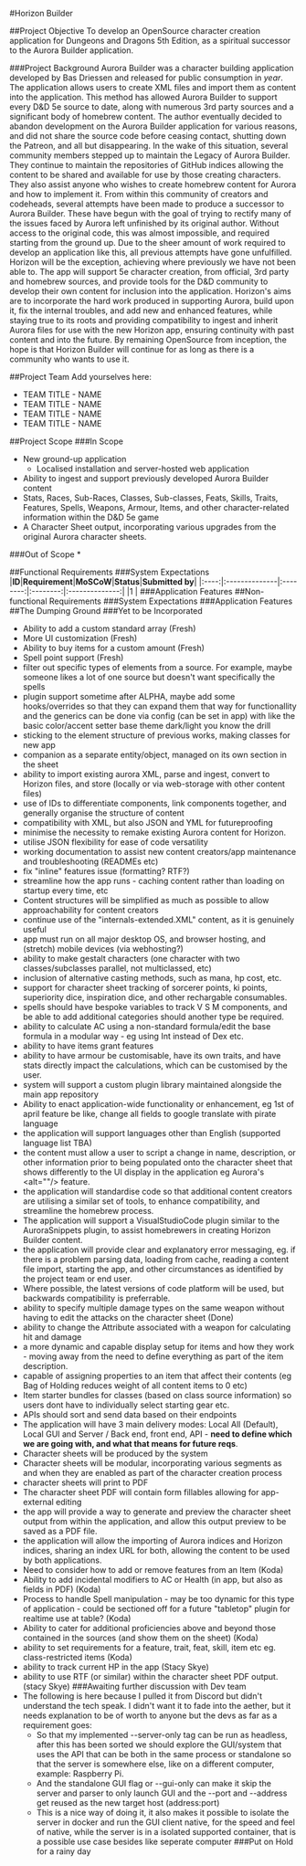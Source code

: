 #Horizon Builder

##Project Objective
To develop an OpenSource character creation application for Dungeons and Dragons 5th Edition, as a spiritual successor to the Aurora Builder application.

###Project Background
Aurora Builder was a character building application developed by Bas Driessen and released for public consumption in _year_. The application allows users to create XML files and import them as content into the application. This method has allowed Aurora Builder to support every D&D 5e source to date, along with numerous 3rd party sources and a significant body of homebrew content. The author eventually decided to abandon development on the Aurora Builder application for various reasons, and did not share the source code before ceasing contact, shutting down the Patreon, and all but disappearing. 
In the wake of this situation, several community members stepped up to maintain the Legacy of Aurora Builder. They continue to maintain the repositories of GitHub indices allowing the content to be shared and available for use by those creating characters. They also assist anyone who wishes to create homebrew content for Aurora and how to implement it.
From within this community of creators and codeheads, several attempts have been made to produce a successor to Aurora Builder. These have begun with the goal of trying to rectify many of the issues faced by Aurora left unfinished by its original author. Without access to the original code, this was almost impossible, and required starting from the ground up. Due to the sheer amount of work required to develop an application like this, all previous attempts have gone unfulfilled.
Horizon will be the exception, achieving where previously we have not been able to. The app will support 5e character creation, from official, 3rd party and homebrew sources, and provide tools for the D&D community to develop their own content for inclusion into the application. Horizon's aims are to incorporate the hard work produced in supporting Aurora, build upon it, fix the internal troubles, and add new and enhanced features, while staying true to its roots and providing compatibility to ingest and inherit Aurora files for use with the new Horizon app, ensuring continuity with past content and into the future. By remaining OpenSource from inception, the hope is that Horizon Builder will continue for as long as there is a community who wants to use it.

##Project Team
Add yourselves here:
* TEAM TITLE - NAME
* TEAM TITLE - NAME
* TEAM TITLE - NAME
* TEAM TITLE - NAME

##Project Scope
###In Scope
* New ground-up application
  * Localised installation and server-hosted web application
* Ability to ingest and support previously developed Aurora Builder content
* Stats, Races, Sub-Races, Classes, Sub-classes, Feats, Skills, Traits, Features, Spells, Weapons, Armour, Items, and other character-related information within the D&D 5e game
* A Character Sheet output, incorporating various upgrades from the original Aurora character sheets.

   
###Out of Scope
*

##Functional Requirements
###System Expectations
|**ID**|**Requirement**|**MoSCoW**|**Status**|**Submitted by**|
|:----:|:--------------|:--------:|:--------:|:--------------:|
|1     |
###Application Features
##Non-functional Requirements
###System Expectations
###Application Features
##The Dumping Ground
###Yet to be Incorporated
* Ability to add a custom standard array (Fresh)
* More UI customization (Fresh)
* Ability to buy items for a custom amount (Fresh)
* Spell point support (Fresh)
* filter out specific types of elements from a source. For example, maybe someone likes a lot of one source but doesn't want specifically the spells
* plugin support sometime after ALPHA, maybe add some hooks/overrides so that they can expand them that way for functionallity and the generics can be done via config (can be set in app) with like the basic color/accent setter base theme dark/light you know the drill
* sticking to the element structure of previous works, making classes for new app
* companion as a separate entity/object, managed on its own section in the sheet
* ability to import existing aurora XML, parse and ingest, convert to Horizon files, and store (locally or via web-storage with other content files)
* use of IDs to differentiate components, link components together, and generally organise the structure of content
* compatibility with XML, but also JSON and YML for futureproofing
* minimise the necessity to remake existing Aurora content for Horizon.
* utilise JSON flexibility for ease of code versatility
* working documentation to assist new content creators/app maintenance and troubleshooting (READMEs etc)
* fix "inline" features issue (formatting? RTF?)
* streamline how the app runs - caching content rather than loading on startup every time, etc
* Content structures will be simplified as much as possible to allow approachability for content creators
* continue use of the "internals-extended.XML" content, as it is genuinely useful
* app must run on all major desktop OS, and browser hosting, and (stretch) mobile devices (via webhosting?)
* ability to make gestalt characters (one character with two classes/subclasses parallel, not multiclassed, etc)
* inclusion of alternative casting methods, such as mana, hp cost, etc.
* support for character sheet tracking of sorcerer points, ki points, superiority dice, inspiration dice, and other rechargable consumables.
* spells should have bespoke variables to track V S M components, and be able to add additional categories should another type be required.
* ability to calculate AC using a non-standard formula/edit the base formula in a modular way - eg using Int instead of Dex etc.
* ability to have items grant features
* ability to have armour be customisable, have its own traits, and have stats directly impact the calculations, which can be customised by the user.
* system will support a custom plugin library maintained alongside the main app repository
* Ability to enact application-wide functionality or enhancement, eg 1st of april feature be like, change all fields to google translate with pirate language
* the application will support languages other than English (supported language list TBA)
* the content must allow a user to script a change in name, description, or other information prior to being populated onto the character sheet that shows differently to the UI display in the application eg Aurora's <alt=""/> feature.
* the application will standardise code so that additional content creators are utilising a similar set of tools, to enhance compatibility, and streamline the homebrew process.
* The application will support a VisualStudioCode plugin similar to the AuroraSnippets plugin, to assist homebrewers in creating Horizon Builder content.
* the application will provide clear and explanatory error messaging, eg. if there is a problem parsing data, loading from cache, reading a content file import, starting the app, and other circumstances as identified by the project team or end user.
* Where possible, the latest versions of code platform will be used, but backwards compatibility is preferrable.
* ability to specify multiple damage types on the same weapon without having to edit the attacks on the character sheet (Done)
* ability to change the Attribute associated with a weapon for calculating hit and damage
* a more dynamic and capable display setup for items and how they work - moving away from the need to define everything as part of the item description.
* capable of assigning properties to an item that affect their contents (eg Bag of Holding reduces weight of all content items to 0 etc)
* Item starter bundles for classes (based on class source information) so users dont have to individually select starting gear etc.
* APIs should sort and send data based on their endpoints
* The application will have 3 main delivery modes: Local All (Default), Local GUI and Server / Back end, front end, API - **need to define which we are going with, and what that means for future reqs**.
* Character sheets will be produced by the system
* Character sheets will be modular, incorporating various segments as and when they are enabled as part of the character creation process
* character sheets will print to PDF
* The character sheet PDF will contain form fillables allowing for app-external editing
* the app will provide a way to generate and preview the character sheet output from within the application, and allow this output preview to be saved as a PDF file.
* the application will allow the importing of Aurora indices and Horizon indices, sharing an index URL for both, allowing the content to be used by both applications. 
* Need to consider how to add or remove features from an Item (Koda)
* Ability to add incidental modifiers to AC or Health (in app, but also as fields in PDF) (Koda)
* Process to handle Spell manipulation - may be too dynamic for this type of application - could be sectioned off for a future "tabletop" plugin for realtime use at table? (Koda)
* Ability to cater for additional proficiencies above and beyond those contained in the sources (and show them on the sheet) (Koda)
* ability to set requirements for a feature, trait, feat, skill, item etc eg. class-restricted items (Koda)
* ability to track current HP in the app (Stacy Skye)
* ability to use RTF (or similar) within the character sheet PDF output. (stacy Skye)
###Awaiting further discussion with Dev team
* The following is here because I pulled it from Discord but didn't understand the tech speak. I didn't want it to fade into the aether, but it needs explanation to be of worth to anyone but the devs as far as a requirement goes:
  * So that my implemented --server-only tag can be run as headless, after this has been sorted we should explore the GUI/system that uses the API that can be both in the same process or standalone so that the server is somewhere else, like on a different computer, example: Raspberry Pi. 
  * And the standalone GUI flag or --gui-only can make it skip the server and parser to only launch GUI and the --port and --address get reused as the new target host (address:port)
  * This is a nice way of doing it, it also makes it possible to isolate the server in docker and run the GUI client native, for the speed and feel of native, while the server is in a isolated supported container, that is a possible use case besides like seperate computer
###Put on Hold for a rainy day
